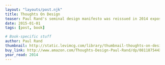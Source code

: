 ```yaml
---
layout: "layouts/post.njk"
title: Thoughts On Design
teaser: Paul Rand's seminal design manifesto was reissued in 2014 exposing it to a whole new generation of designers.
date: 2015-01-01
tags: [post, book]

# Book-specific stuff
author: Paul Rand
thumbnail: http://static.levimcg.com/library/thumbnail-thoughts-on-design.png
buy_link: http://www.amazon.com/Thoughts-Design-Paul-Rand/dp/081187544X
year_read: 2014
---
```

